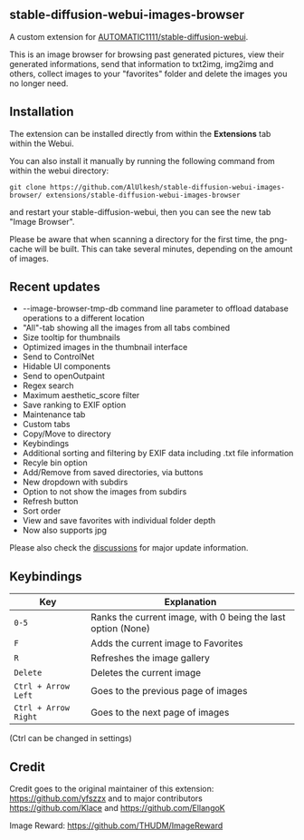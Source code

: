 ## stable-diffusion-webui-images-browser

A custom extension for [AUTOMATIC1111/stable-diffusion-webui](https://github.com/AUTOMATIC1111/stable-diffusion-webui).

This is an image browser for browsing past generated pictures, view their generated informations, send that information to txt2img, img2img and others, collect images to your "favorites" folder and delete the images you no longer need.

## Installation

The extension can be installed directly from within the **Extensions** tab within the Webui.

You can also install it manually by running the following command from within the webui directory:

	git clone https://github.com/AlUlkesh/stable-diffusion-webui-images-browser/ extensions/stable-diffusion-webui-images-browser

and restart your stable-diffusion-webui, then you can see the new tab "Image Browser".

Please be aware that when scanning a directory for the first time, the png-cache will be built. This can take several minutes, depending on the amount of images.

## Recent updates
- --image-browser-tmp-db command line parameter to offload database operations to a different location
- "All"-tab showing all the images from all tabs combined
- Size tooltip for thumbnails
- Optimized images in the thumbnail interface
- Send to ControlNet
- Hidable UI components
- Send to openOutpaint
- Regex search
- Maximum aesthetic_score filter
- Save ranking to EXIF option
- Maintenance tab
- Custom tabs
- Copy/Move to directory
- Keybindings
- Additional sorting and filtering by EXIF data including .txt file information
- Recyle bin option
- Add/Remove from saved directories, via buttons
- New dropdown with subdirs
- Option to not show the images from subdirs
- Refresh button
- Sort order
- View and save favorites with individual folder depth
- Now also supports jpg

Please also check the [discussions](https://github.com/AlUlkesh/stable-diffusion-webui-images-browser/discussions) for major update information.

## Keybindings
| Key | Explanation |
|---------|-------------|
| `0-5` | Ranks the current image, with 0 being the last option (None) |
| `F` | Adds the current image to Favorites |
| `R` | Refreshes the image gallery |
| `Delete` | Deletes the current image |
| `Ctrl + Arrow Left` | Goes to the previous page of images |
| `Ctrl + Arrow Right` | Goes to the next page of images |

(Ctrl can be changed in settings)

## Credit

Credit goes to the original maintainer of this extension: https://github.com/yfszzx and to major contributors https://github.com/Klace and https://github.com/EllangoK

Image Reward: https://github.com/THUDM/ImageReward
